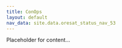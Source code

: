 ```yaml
---
title: ConOps
layout: default
nav_data: site.data.oresat_status_nav_53
---
```



Placeholder for content...
